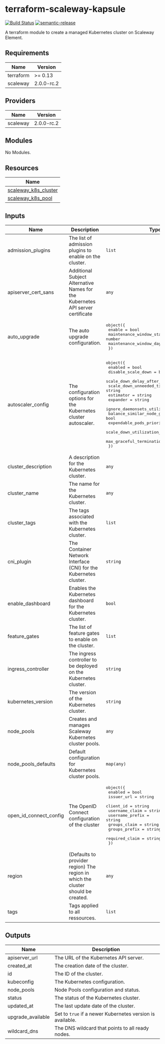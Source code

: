 # terraform-scaleway-kapsule

[![Build Status](https://github.com/clusterfrak-dynamics/terraform-scaleway-kapsule/workflows/Terraform/badge.svg)](https://github.com/clusterfrak-dynamics/terraform-scaleway-kapsule/actions?query=workflow%3ATerraform)
[![semantic-release](https://img.shields.io/badge/%20%20%F0%9F%93%A6%F0%9F%9A%80-semantic--release-e10079.svg)](https://github.com/semantic-release/terraform-scaleway-kapsule)

A terraform module to create a managed Kubernetes cluster on Scaleway Element.

<!-- BEGINNING OF PRE-COMMIT-TERRAFORM DOCS HOOK -->
## Requirements

| Name | Version |
|------|---------|
| terraform | >= 0.13 |
| scaleway | 2.0.0-rc.2 |

## Providers

| Name | Version |
|------|---------|
| scaleway | 2.0.0-rc.2 |

## Modules

No Modules.

## Resources

| Name |
|------|
| [scaleway_k8s_cluster](https://registry.terraform.io/providers/scaleway/scaleway/2.0.0-rc.2/docs/resources/k8s_cluster) |
| [scaleway_k8s_pool](https://registry.terraform.io/providers/scaleway/scaleway/2.0.0-rc.2/docs/resources/k8s_pool) |

## Inputs

| Name | Description | Type | Default | Required |
|------|-------------|------|---------|:--------:|
| admission\_plugins | The list of admission plugins to enable on the cluster. | `list` | `[]` | no |
| apiserver\_cert\_sans | Additional Subject Alternative Names for the Kubernetes API server certificate | `any` | `null` | no |
| auto\_upgrade | The auto upgrade configuration. | <pre>object({<br>    enable                        = bool<br>    maintenance_window_start_hour = number<br>    maintenance_window_day        = string<br>  })</pre> | `null` | no |
| autoscaler\_config | The configuration options for the Kubernetes cluster autoscaler. | <pre>object({<br>    enabled                          = bool<br>    disable_scale_down               = bool<br>    scale_down_delay_after_add       = string<br>    scale_down_unneeded_time         = string<br>    estimator                        = string<br>    expander                         = string<br>    ignore_daemonsets_utilization    = bool<br>    balance_similar_node_groups      = bool<br>    expendable_pods_priority_cutoff  = number<br>    scale_down_utilization_threshold = number<br>    max_graceful_termination_sec     = number<br>  })</pre> | `null` | no |
| cluster\_description | A description for the Kubernetes cluster. | `any` | n/a | yes |
| cluster\_name | The name for the Kubernetes cluster. | `any` | n/a | yes |
| cluster\_tags | The tags associated with the Kubernetes cluster. | `list` | `[]` | no |
| cni\_plugin | The Container Network Interface (CNI) for the Kubernetes cluster. | `string` | `"cilium"` | no |
| enable\_dashboard | Enables the Kubernetes dashboard for the Kubernetes cluster. | `bool` | `false` | no |
| feature\_gates | The list of feature gates to enable on the cluster. | `list` | `[]` | no |
| ingress\_controller | The ingress controller to be deployed on the Kubernetes cluster. | `string` | `"none"` | no |
| kubernetes\_version | The version of the Kubernetes cluster. | `string` | `"1.20.2"` | no |
| node\_pools | Creates and manages Scaleway Kubernetes cluster pools. | `any` | `{}` | no |
| node\_pools\_defaults | Default configuration for Kubernetes cluster pools. | `map(any)` | `{}` | no |
| open\_id\_connect\_config | The OpenID Connect configuration of the cluster | <pre>object({<br>    enabled         = bool<br>    issuer_url      = string<br>    client_id       = string<br>    username_claim  = string<br>    username_prefix = string<br>    groups_claim    = string<br>    groups_prefix   = string<br>    required_claim  = string<br>  })</pre> | `null` | no |
| region | (Defaults to provider region) The region in which the cluster should be created. | `any` | `null` | no |
| tags | Tags applied to all ressources. | `list` | `[]` | no |

## Outputs

| Name | Description |
|------|-------------|
| apiserver\_url | The URL of the Kubernetes API server. |
| created\_at | The creation date of the cluster. |
| id | The ID of the cluster. |
| kubeconfig | The Kubernetes configuration. |
| node\_pools | Node Pools configuration and status. |
| status | The status of the Kubernetes cluster. |
| updated\_at | The last update date of the cluster. |
| upgrade\_available | Set to `true` if a newer Kubernetes version is available. |
| wildcard\_dns | The DNS wildcard that points to all ready nodes. |

<!-- END OF PRE-COMMIT-TERRAFORM DOCS HOOK -->
